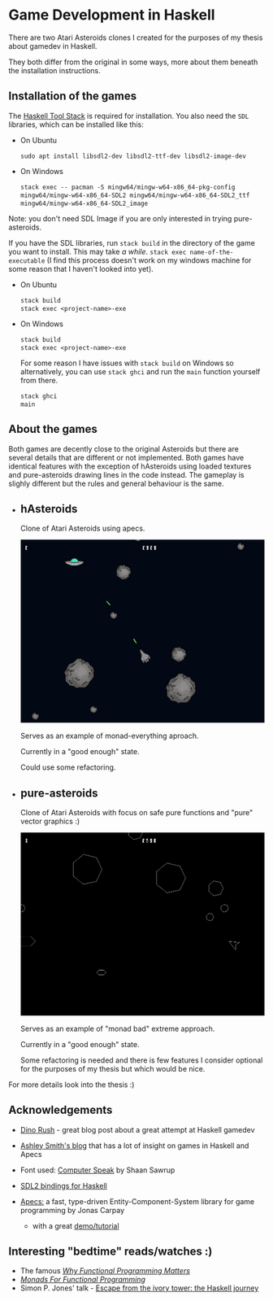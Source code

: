 # Game Development in Haskell

There are two Atari Asteroids clones I created for
the purposes of my thesis about gamedev in Haskell.

They both differ from the original in some ways,
more about them beneath the installation instructions.

## Installation of the games

The [Haskell Tool Stack](https://docs.haskellstack.org/en/stable/GUIDE/)
is required for installation.
You also need the `SDL` libraries, which can be installed like this:
-  On Ubuntu
    ```
    sudo apt install libsdl2-dev libsdl2-ttf-dev libsdl2-image-dev
    ```
 - On Windows
    ```
    stack exec -- pacman -S mingw64/mingw-w64-x86_64-pkg-config mingw64/mingw-w64-x86_64-SDL2 mingw64/mingw-w64-x86_64-SDL2_ttf mingw64/mingw-w64-x86_64-SDL2_image
    ```
Note: you don't need SDL Image if you are only interested in
trying pure-asteroids.

If you have the SDL libraries, run `stack build` in the directory of the game you want to install. This may take *a while*.
`stack exec name-of-the-executable` (I find this process
doesn't work on my windows machine for some reason
that I haven't looked into yet).
-  On Ubuntu
    ```
    stack build
    stack exec <project-name>-exe
    ```
 - On Windows
    ```
    stack build
    stack exec <project-name>-exe
    ```
    For some reason I have issues with `stack build` on Windows
    so alternatively, you can use `stack ghci` and
    run the `main` function yourself from there.

    ```
    stack ghci
    main
    ```

## About the games

Both games are decently close to the original Asteroids
but there are several details that are different
or not implemented. Both games have identical features with
the exception of hAsteroids using loaded textures and
pure-asteroids drawing lines in the code instead.
The gameplay is slighly different but
the rules and general behaviour is the same.

- ## hAsteroids
    Clone of Atari Asteroids using apecs.

    ![Ship batteling an alien flying saucer](hAsteroids/screenshots/saucer.jpg)

    Serves as an example of monad-everything aproach.

    Currently in a "good enough" state.

    Could use some refactoring.

- ## pure-asteroids
    Clone of Atari Asteroids with focus on
    safe pure functions and "pure" vector graphics :)

    ![Ship batteling an alien flying saucer](pure-asteroids/pure-screenshot.png)
    
    Serves as an example of "monad bad" extreme approach.

    Currently in a "good enough" state.

    Some refactoring is needed and there is few features
    I consider optional for the purposes of my thesis
    but which would be nice.

For more details look into the thesis :)

## Acknowledgements

- [Dino Rush](http://jxv.io/blog/2018-02-28-A-Game-in-Haskell.html) -
great blog post about a great attempt at Haskell gamedev

- [Ashley Smith's blog](https://aas.sh/blog/making-a-game-with-haskell-and-apecs/)
that has a lot of insight on games in Haskell and Apecs

- Font used: [Computer Speak](https://fontlibrary.org/en/font/computer-speak#Computer%20Speak%20v0.3-Regular) by Shaan Sawrup

- [SDL2 bindings for Haskell](https://github.com/haskell-game/sdl2)

- [Apecs:](https://github.com/jonascarpay/apecs) a fast, type-driven Entity-Component-System library for game programming by Jonas Carpay
    - with a great [demo/tutorial](https://github.com/jonascarpay/apecs/blob/master/examples/Shmup.md)

## Interesting "bedtime" reads/watches :)

- The famous [*Why Functional Programming Matters*](https://academic.oup.com/comjnl/article-pdf/32/2/98/1445644/320098.pdf)
- [*Monads For Functional Programming*](http://staff.um.edu.mt/afra1/seminar/monads.pdf)
- Simon P. Jones' talk - [Escape from the ivory tower: the Haskell journey](https://youtu.be/re96UgMk6GQ) 

